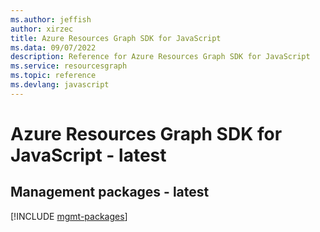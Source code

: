 ```yaml
---
ms.author: jeffish
author: xirzec
title: Azure Resources Graph SDK for JavaScript
ms.data: 09/07/2022
description: Reference for Azure Resources Graph SDK for JavaScript
ms.service: resourcesgraph
ms.topic: reference
ms.devlang: javascript
---
```

# Azure Resources Graph SDK for JavaScript - latest

## Management packages - latest
[!INCLUDE [mgmt-packages](resources-graph-mgmt-index.md)]
